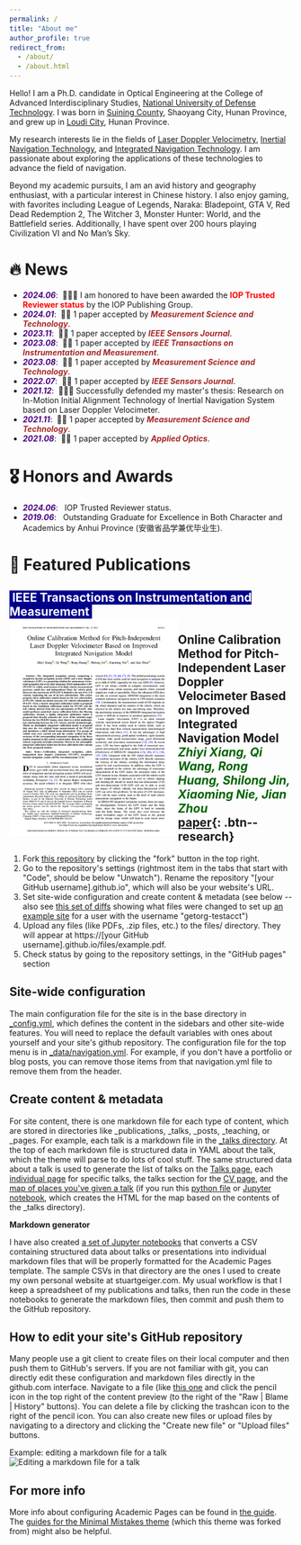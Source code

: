 ```yaml
---
permalink: /
title: "About me"
author_profile: true
redirect_from: 
  - /about/
  - /about.html
---
```


Hello! I am a Ph.D. candidate in Optical Engineering at the College of Advanced Interdisciplinary Studies, <a href="https://www.nudt.edu.cn/" target="_blank">National University of Defense Technology</a>. I was born in <a href="https://www.hnsn.gov.cn/hnsn/xzjsn/zjsn_newxx.shtml" target="_blank">Suining County</a>, Shaoyang City, Hunan Province, and grew up in <a href="https://www.hnloudi.gov.cn/loudi/zjld/zjld.shtml" target="_blank">Loudi City</a>, Hunan Province.

My research interests lie in the fields of <a href="https://en.wikipedia.org/wiki/Laser_Doppler_velocimetry" target="_blank">Laser Doppler Velocimetry</a>, <a href="https://en.wikipedia.org/wiki/Inertial_navigation_system" target="_blank">Inertial Navigation Technology</a>, and <a href="https://link.springer.com/referenceworkentry/10.1007/978-981-10-6946-8_291" target="_blank">Integrated Navigation Technology</a>.  I am passionate about exploring the applications of these technologies to advance the field of navigation.

Beyond my academic pursuits, I am an avid history and geography enthusiast, with a particular interest in Chinese history. I also enjoy gaming, with favorites including League of Legends, Naraka: Bladepoint, GTA V, Red Dead Redemption 2, The Witcher 3, Monster Hunter: World, and the Battlefield series. Additionally, I have spent over 200 hours playing Civilization VI and No Man’s Sky.

🔥 News
======
- ***<font color="#4B0082">2024.06</font>***: &nbsp;🎉🎉🎉 I am honored to have been awarded the **<font color="#FF0000">IOP Trusted Reviewer status</font>** by the IOP Publishing Group.
- ***<font color="#4B0082">2024.01</font>***: &nbsp;🎉🎉 1 paper accepted by ***<font color="#A52A2A">Measurement Science and Technology</font>***.
- ***<font color="#4B0082">2023.11</font>***: &nbsp;🎉🎉 1 paper accepted by ***<font color="#A52A2A">IEEE Sensors Journal</font>***.
- ***<font color="#4B0082">2023.08</font>***: &nbsp;🎉🎉 1 paper accepted by ***<font color="#A52A2A">IEEE Transactions on Instrumentation and Measurement</font>***.
- ***<font color="#4B0082">2023.08</font>***: &nbsp;🎉🎉 1 paper accepted by ***<font color="#A52A2A">Measurement Science and Technology</font>***.
- ***<font color="#4B0082">2022.07</font>***: &nbsp;🎉🎉 1 paper accepted by ***<font color="#A52A2A">IEEE Sensors Journal</font>***.
- ***<font color="#4B0082">2021.12</font>***: &nbsp;🎉🎉🎉 Successfully defended my master's thesis: Research on In-Motion Initial Alignment Technology of Inertial Navigation System based on Laser Doppler Velocimeter.
- ***<font color="#4B0082">2021.11</font>***: &nbsp;🎉🎉 1 paper accepted by ***<font color="#A52A2A">Measurement Science and Technology</font>***.
- ***<font color="#4B0082">2021.08</font>***: &nbsp;🎉🎉 1 paper accepted by ***<font color="#A52A2A">Applied Optics</font>***.

🎖 Honors and Awards
======
- ***<font color="#4B0082">2024.06</font>***: &nbsp; IOP Trusted Reviewer status.
- ***<font color="#4B0082">2019.06</font>***: &nbsp; Outstanding Graduate for Excellence in Both Character and Academics by Anhui Province (安徽省品学兼优毕业生).

📝 Featured Publications 
======
<font style="background: #00008B" color="#FFFFFF">&nbsp;IEEE Transactions on Instrumentation and Measurement&nbsp;</font>  
<img align="left" src='images/TIM2023.png' width = "300px"/>  
**Online Calibration Method for Pitch-Independent Laser Doppler Velocimeter Based on Improved Integrated Navigation Model**  
***<font color="#006400">Zhiyi Xiang</font>****<font color="#006400">, Qi Wang, Rong Huang, Shilong Jin, Xiaoming Nie, Jian Zhou</font>*  
<a href="https://ieeexplore.ieee.org/document/10251461/" target="_blank">paper</a>{: .btn--research}
------



1. Fork [this repository](https://github.com/academicpages/academicpages.github.io) by clicking the "fork" button in the top right. 
1. Go to the repository's settings (rightmost item in the tabs that start with "Code", should be below "Unwatch"). Rename the repository "[your GitHub username].github.io", which will also be your website's URL.
1. Set site-wide configuration and create content & metadata (see below -- also see [this set of diffs](http://archive.is/3TPas) showing what files were changed to set up [an example site](https://getorg-testacct.github.io) for a user with the username "getorg-testacct")
1. Upload any files (like PDFs, .zip files, etc.) to the files/ directory. They will appear at https://[your GitHub username].github.io/files/example.pdf.  
1. Check status by going to the repository settings, in the "GitHub pages" section

Site-wide configuration
------
The main configuration file for the site is in the base directory in [_config.yml](https://github.com/academicpages/academicpages.github.io/blob/master/_config.yml), which defines the content in the sidebars and other site-wide features. You will need to replace the default variables with ones about yourself and your site's github repository. The configuration file for the top menu is in [_data/navigation.yml](https://github.com/academicpages/academicpages.github.io/blob/master/_data/navigation.yml). For example, if you don't have a portfolio or blog posts, you can remove those items from that navigation.yml file to remove them from the header. 

Create content & metadata
------
For site content, there is one markdown file for each type of content, which are stored in directories like _publications, _talks, _posts, _teaching, or _pages. For example, each talk is a markdown file in the [_talks directory](https://github.com/academicpages/academicpages.github.io/tree/master/_talks). At the top of each markdown file is structured data in YAML about the talk, which the theme will parse to do lots of cool stuff. The same structured data about a talk is used to generate the list of talks on the [Talks page](https://academicpages.github.io/talks), each [individual page](https://academicpages.github.io/talks/2012-03-01-talk-1) for specific talks, the talks section for the [CV page](https://academicpages.github.io/cv), and the [map of places you've given a talk](https://academicpages.github.io/talkmap.html) (if you run this [python file](https://github.com/academicpages/academicpages.github.io/blob/master/talkmap.py) or [Jupyter notebook](https://github.com/academicpages/academicpages.github.io/blob/master/talkmap.ipynb), which creates the HTML for the map based on the contents of the _talks directory).

**Markdown generator**

I have also created [a set of Jupyter notebooks](https://github.com/academicpages/academicpages.github.io/tree/master/markdown_generator
) that converts a CSV containing structured data about talks or presentations into individual markdown files that will be properly formatted for the Academic Pages template. The sample CSVs in that directory are the ones I used to create my own personal website at stuartgeiger.com. My usual workflow is that I keep a spreadsheet of my publications and talks, then run the code in these notebooks to generate the markdown files, then commit and push them to the GitHub repository.

How to edit your site's GitHub repository
------
Many people use a git client to create files on their local computer and then push them to GitHub's servers. If you are not familiar with git, you can directly edit these configuration and markdown files directly in the github.com interface. Navigate to a file (like [this one](https://github.com/academicpages/academicpages.github.io/blob/master/_talks/2012-03-01-talk-1.md) and click the pencil icon in the top right of the content preview (to the right of the "Raw | Blame | History" buttons). You can delete a file by clicking the trashcan icon to the right of the pencil icon. You can also create new files or upload files by navigating to a directory and clicking the "Create new file" or "Upload files" buttons. 

Example: editing a markdown file for a talk
![Editing a markdown file for a talk](/images/editing-talk.png)

For more info
------
More info about configuring Academic Pages can be found in [the guide](https://academicpages.github.io/markdown/). The [guides for the Minimal Mistakes theme](https://mmistakes.github.io/minimal-mistakes/docs/configuration/) (which this theme was forked from) might also be helpful.
